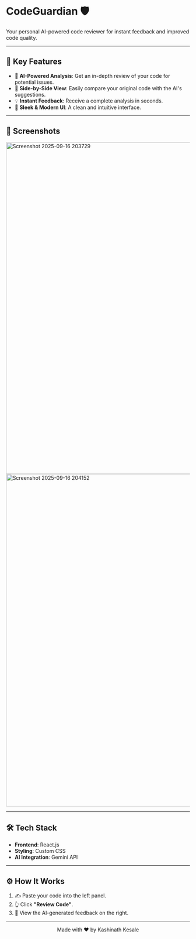 # CodeGuardian 🛡️  
Your personal AI-powered code reviewer for instant feedback and improved code quality.

---

## 🚀 Key Features

- 🤖 **AI-Powered Analysis**: Get an in-depth review of your code for potential issues.
- 📝 **Side-by-Side View**: Easily compare your original code with the AI's suggestions.
- 💡 **Instant Feedback**: Receive a complete analysis in seconds.
- 🎨 **Sleek & Modern UI**: A clean and intuitive interface.

---

## 📸 Screenshots
<img width="1910" height="906" alt="Screenshot 2025-09-16 203729" src="https://github.com/user-attachments/assets/3b6f73f7-53c8-406e-b3b4-c70270223cb9" />
<img width="1906" height="908" alt="Screenshot 2025-09-16 204152" src="https://github.com/user-attachments/assets/4ab9539c-646e-410a-a3fb-63b1b650b287" />


---


## 🛠️ Tech Stack

- **Frontend**: React.js 
- **Styling**: Custom CSS  
- **AI Integration**: Gemini API

---

## ⚙️ How It Works

1. ✍️ Paste your code into the left panel.  
2. 👆 Click **"Review Code"**.  
3. 🧐 View the AI-generated feedback on the right.

---

<p align="center">
  Made with ❤️ by Kashinath Kesale
</p>
